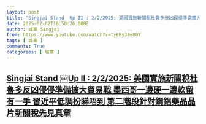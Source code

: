 ```yaml
---
layout: post
title: "Singjai Stand ￼Up II : 2/2/2025: 美國實施新關稅杜魯多反凶侵侵準備擴大貿易戰 墨西哥一邊硬一邊軟留有一手 習近平低調扮睇唔到 第二階段針對鋼鋁藥品晶片新關稅先見真章"
date: 2025-02-02T16:50:26.000Z
author: 城寨 Singjai
from: https://www.youtube.com/watch?v=tyERy38e80Y
tags: [ 城寨 ]
comments: True
categories: [ 城寨 ]
---
```

<!--1738515026000-->
[Singjai Stand ￼Up II : 2/2/2025: 美國實施新關稅杜魯多反凶侵侵準備擴大貿易戰 墨西哥一邊硬一邊軟留有一手 習近平低調扮睇唔到 第二階段針對鋼鋁藥品晶片新關稅先見真章](https://www.youtube.com/watch?v=tyERy38e80Y)
------

<div>

</div>
